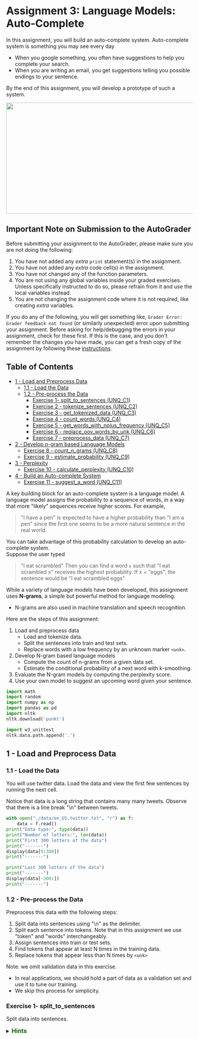 # Assignment 3: Language Models: Auto-Complete

In this assignment, you will build an auto-complete system.  Auto-complete system is something you may see every day
- When you google something, you often have suggestions to help you complete your search. 
- When you are writing an email, you get suggestions telling you possible endings to your sentence.  

By the end of this assignment, you will develop a prototype of such a system.

<img src = "./images/stanford.png" style="width:700px;height:300px;"/>

## Important Note on Submission to the AutoGrader

Before submitting your assignment to the AutoGrader, please make sure you are not doing the following:

1. You have not added any _extra_ `print` statement(s) in the assignment.
2. You have not added any _extra_ code cell(s) in the assignment.
3. You have not changed any of the function parameters.
4. You are not using any global variables inside your graded exercises. Unless specifically instructed to do so, please refrain from it and use the local variables instead.
5. You are not changing the assignment code where it is not required, like creating _extra_ variables.

If you do any of the following, you will get something like, `Grader Error: Grader feedback not found` (or similarly unexpected) error upon submitting your assignment. Before asking for help/debugging the errors in your assignment, check for these first. If this is the case, and you don't remember the changes you have made, you can get a fresh copy of the assignment by following these [instructions](https://www.coursera.org/learn/probabilistic-models-in-nlp/supplement/saGQf/how-to-refresh-your-workspace).
## Table of Contents
- [1 - Load and Preprocess Data](#1)
    - [1.1 - Load the Data](#1.1)
    - [1.2 - Pre-process the Data](#1.2)
        - [Exercise 1- split_to_sentences (UNQ_C1)](#ex-1)
        - [Exercise 2 - tokenize_sentences (UNQ_C2)](#ex-2)
        - [Exercise 3 - get_tokenized_data (UNQ_C3)](#ex-3)
        - [Exercise 4 - count_words (UNQ_C4)](#ex-4)
        - [Exercise 5 - get_words_with_nplus_frequency (UNQ_C5)](#ex-5)
        - [Exercise 6 - replace_oov_words_by_unk (UNQ_C6)](#ex-6)
        - [Exercise 7 - preprocess_data (UNQ_C7)](#ex-7)
- [2 - Develop n-gram based Language Models](#2)
    - [Exercise 8 - count_n_grams (UNQ_C8)](#ex-8)
    - [Exercise 9 - estimate_probability (UNQ_C9)](#ex-9)    
- [3 - Perplexity](#3)
    - [Exercise 10 - calculate_perplexity (UNQ_C10)](#ex-10)
- [4 - Build an Auto-complete System](#4)
    - [Exercise 11 - suggest_a_word (UNQ_C11)](#ex-11)

A key building block for an auto-complete system is a language model.
A language model assigns the probability to a sequence of words, in a way that more "likely" sequences receive higher scores.  For example, 
>"I have a pen" 
is expected to have a higher probability than 
>"I am a pen"
since the first one seems to be a more natural sentence in the real world.

You can take advantage of this probability calculation to develop an auto-complete system.  
Suppose the user typed 
>"I eat scrambled"
Then you can find a word `x`  such that "I eat scrambled x" receives the highest probability.  If x = "eggs", the sentence would be
>"I eat scrambled eggs"

While a variety of language models have been developed, this assignment uses **N-grams**, a simple but powerful method for language modeling.
- N-grams are also used in machine translation and speech recognition. 


Here are the steps of this assignment:

1. Load and preprocess data
    - Load and tokenize data.
    - Split the sentences into train and test sets.
    - Replace words with a low frequency by an unknown marker `<unk>`.
1. Develop N-gram based language models
    - Compute the count of n-grams from a given data set.
    - Estimate the conditional probability of a next word with k-smoothing.
1. Evaluate the N-gram models by computing the perplexity score.
1. Use your own model to suggest an upcoming word given your sentence. 


```python
import math
import random
import numpy as np
import pandas as pd
import nltk
nltk.download('punkt')

import w3_unittest
nltk.data.path.append('.')
```

<a name='1'></a>
## 1 - Load and Preprocess Data

<a name='1.1'></a>
### 1.1 - Load the Data
You will use twitter data.
Load the data and view the first few sentences by running the next cell.

Notice that data is a long string that contains many many tweets.
Observe that there is a line break "\n" between tweets.


```python
with open("./data/en_US.twitter.txt", "r") as f:
    data = f.read()
print("Data type:", type(data))
print("Number of letters:", len(data))
print("First 300 letters of the data")
print("-------")
display(data[0:300])
print("-------")

print("Last 300 letters of the data")
print("-------")
display(data[-300:])
print("-------")
```

<a name='1.2'></a>
### 1.2 - Pre-process the Data

Preprocess this data with the following steps:

1. Split data into sentences using "\n" as the delimiter.
1. Split each sentence into tokens. Note that in this assignment we use "token" and "words" interchangeably.
1. Assign sentences into train or test sets.
1. Find tokens that appear at least N times in the training data.
1. Replace tokens that appear less than N times by `<unk>`


Note: we omit validation data in this exercise.
- In real applications, we should hold a part of data as a validation set and use it to tune our training.
- We skip this process for simplicity.

<a name='ex-1'></a>
### Exercise 1- split_to_sentences

Split data into sentences.

<details>    
<summary>
    <font size="3" color="darkgreen"><b>Hints</b></font>
</summary>
<p>
<ul>
    <li> Use <a href="https://docs.python.org/3/library/stdtypes.html?highlight=split#str.split" >str.split</a> </li>
</ul>
</p>


```python
import math
import random
import numpy as np
import pandas as pd
import nltk
nltk.download('punkt')

import w3_unittest
nltk.data.path.append('.')
with open("./data/en_US.twitter.txt", "r") as f:
    data = f.read()
print("Data type:", type(data))
print("Number of letters:", len(data))
print("First 300 letters of the data")
print("-------")
display(data[0:300])
print("-------")
print("Last 300 letters of the data")
print("-------")
display(data[-300:])
print("-------")
def split_to_sentences(data):
    sentences = data.split('\n')
    sentences = [s.strip() for s in sentences]
    sentences = [s for s in sentences if len(s) > 0]
    return sentences   
```

    [nltk_data] Downloading package punkt to /home/jovyan/nltk_data...
    [nltk_data]   Unzipping tokenizers/punkt.zip.


    Data type: <class 'str'>
    Number of letters: 3335477
    First 300 letters of the data
    -------



    "How are you? Btw thanks for the RT. You gonna be in DC anytime soon? Love to see you. Been way, way too long.\nWhen you meet someone special... you'll know. Your heart will beat more rapidly and you'll smile for no reason.\nthey've decided its more fun if I don't.\nSo Tired D; Played Lazer Tag & Ran A "


    -------
    Last 300 letters of the data
    -------



    "ust had one a few weeks back....hopefully we will be back soon! wish you the best yo\nColombia is with an 'o'...“: We now ship to 4 countries in South America (fist pump). Please welcome Columbia to the Stunner Family”\n#GutsiestMovesYouCanMake Giving a cat a bath.\nCoffee after 5 was a TERRIBLE idea.\n"


    -------



```python
# test your code
x = """
I have a pen.\nI have an apple. \nAh\nApple pen.\n
"""
print(x)

split_to_sentences(x)
```

    
    I have a pen.
    I have an apple. 
    Ah
    Apple pen.
    
    





    ['I have a pen.', 'I have an apple.', 'Ah', 'Apple pen.']



Expected answer: 
```CPP
['I have a pen.', 'I have an apple.', 'Ah', 'Apple pen.']
```


```python
# Test your function
w3_unittest.test_split_to_sentences(split_to_sentences)
```

    [92m All tests passed


<a name='ex-2'></a>
### Exercise 2 - tokenize_sentences
The next step is to tokenize sentences (split a sentence into a list of words). 
- Convert all tokens into lower case so that words which are capitalized (for example, at the start of a sentence) in the original text are treated the same as the lowercase versions of the words.
- Append each tokenized list of words into a list of tokenized sentences.

<details>    
<summary>
    <font size="3" color="darkgreen"><b>Hints</b></font>
</summary>
<p>
<ul>
    <li>Use <a href="https://docs.python.org/3/library/stdtypes.html?highlight=split#str.lower" >str.lower</a> to convert strings to lowercase. </li>
    <li>Please use <a href="https://www.nltk.org/api/nltk.tokenize.html#nltk.tokenize.punkt.PunktLanguageVars.word_tokenize" >nltk.word_tokenize</a> to split sentences into tokens.</li>
    <li>If you used str.split instead of nltk.word_tokenize, there are additional edge cases to handle, such as the punctuation (comma, period) that follows a word.</li>
</ul>
</p>



```python
def tokenize_sentences(sentences):
    tokenized_sentences = []
    for sentence in sentences:
        sentence = sentence.lower()
        tokenized = nltk.word_tokenize(sentence)
        tokenized_sentences.append(tokenized)
    return tokenized_sentences
```


```python
# test your code
sentences = ["Sky is blue.", "Leaves are green.", "Roses are red."]
tokenize_sentences(sentences)
```




    [['sky', 'is', 'blue', '.'],
     ['leaves', 'are', 'green', '.'],
     ['roses', 'are', 'red', '.']]



### Expected output

```CPP
[['sky', 'is', 'blue', '.'],
 ['leaves', 'are', 'green', '.'],
 ['roses', 'are', 'red', '.']]
```


```python
# Test your function
w3_unittest.test_tokenize_sentences(tokenize_sentences)
```

    [92m All tests passed


<a name='ex-3'></a>
### Exercise 3 - get_tokenized_data


Use the two functions that you have just implemented to get the tokenized data.
- split the data into sentences
- tokenize those sentences


```python
def get_tokenized_data(data):
    sentences = split_to_sentences(data)
    tokenized_sentences = tokenize_sentences(sentences)
    return tokenized_sentences
```


```python
# test your function
x = "Sky is blue.\nLeaves are green\nRoses are red."
get_tokenized_data(x)
```




    [['sky', 'is', 'blue', '.'],
     ['leaves', 'are', 'green'],
     ['roses', 'are', 'red', '.']]



##### Expected outcome

```CPP
[['sky', 'is', 'blue', '.'],
 ['leaves', 'are', 'green'],
 ['roses', 'are', 'red', '.']]
```


```python
# Test your function
w3_unittest.test_get_tokenized_data(get_tokenized_data)
```

    [92m All tests passed


#### Split into train and test sets

Now run the cell below to split data into training and test sets.


```python
tokenized_data = get_tokenized_data(data)
random.seed(87)
random.shuffle(tokenized_data)

train_size = int(len(tokenized_data) * 0.8)
train_data = tokenized_data[0:train_size]
test_data = tokenized_data[train_size:]
```


```python
print("{} data are split into {} train and {} test set".format(
    len(tokenized_data), len(train_data), len(test_data)))

print("First training sample:")
print(train_data[0])
      
print("First test sample")
print(test_data[0])
```

    47961 data are split into 38368 train and 9593 test set
    First training sample:
    ['i', 'personally', 'would', 'like', 'as', 'our', 'official', 'glove', 'of', 'the', 'team', 'local', 'company', 'and', 'quality', 'production']
    First test sample
    ['that', 'picture', 'i', 'just', 'seen', 'whoa', 'dere', '!', '!', '>', '>', '>', '>', '>', '>', '>']


##### Expected output

```CPP
47961 data are split into 38368 train and 9593 test set
First training sample:
['i', 'personally', 'would', 'like', 'as', 'our', 'official', 'glove', 'of', 'the', 'team', 'local', 'company', 'and', 'quality', 'production']
First test sample
['that', 'picture', 'i', 'just', 'seen', 'whoa', 'dere', '!', '!', '>', '>', '>', '>', '>', '>', '>']
```

<a name='ex-4'></a>
### Exercise 4 - count_words

You won't use all the tokens (words) appearing in the data for training.  Instead, you will use the more frequently used words.  
- You will focus on the words that appear at least N times in the data.
- First count how many times each word appears in the data.

You will need a double for-loop, one for sentences and the other for tokens within a sentence.


<details>    
<summary>
    <font size="3" color="darkgreen"><b>Hints</b></font>
</summary>
<p>
<ul>
    <li>If you decide to import and use defaultdict, remember to cast the dictionary back to a regular 'dict' before returning it. </li>
</ul>
</p>



```python
def count_words(tokenized_sentences):
    word_counts = {}
    for sentence in tokenized_sentences:
        for token in sentence:
            if token not in word_counts:
                word_counts[token] = 1
            else:
                word_counts[token] += 1
    return word_counts
```


```python
# test your code
tokenized_sentences = [['sky', 'is', 'blue', '.'],
                       ['leaves', 'are', 'green', '.'],
                       ['roses', 'are', 'red', '.']]
count_words(tokenized_sentences)
```




    {'sky': 1,
     'is': 1,
     'blue': 1,
     '.': 3,
     'leaves': 1,
     'are': 2,
     'green': 1,
     'roses': 1,
     'red': 1}



##### Expected output

Note that the order may differ.

```CPP
{'sky': 1,
 'is': 1,
 'blue': 1,
 '.': 3,
 'leaves': 1,
 'are': 2,
 'green': 1,
 'roses': 1,
 'red': 1}
```


```python
# Test your function
w3_unittest.test_count_words(count_words)
```

    [92m All tests passed


#### Handling 'Out of Vocabulary' words

If your model is performing autocomplete, but encounters a word that it never saw during training, it won't have an input word to help it determine the next word to suggest. The model will not be able to predict the next word because there are no counts for the current word. 
- This 'new' word is called an 'unknown word', or <b>out of vocabulary (OOV)</b> words.
- The percentage of unknown words in the test set is called the <b> OOV </b> rate. 

To handle unknown words during prediction, use a special token to represent all unknown words 'unk'. 
- Modify the training data so that it has some 'unknown' words to train on.
- Words to convert into "unknown" words are those that do not occur very frequently in the training set.
- Create a list of the most frequent words in the training set, called the <b> closed vocabulary </b>. 
- Convert all the other words that are not part of the closed vocabulary to the token 'unk'. 




<a name='ex-5'></a>
### Exercise 5 - get_words_with_nplus_frequency

You will now create a function that takes in a text document and a threshold `count_threshold`.
- Any word whose count is greater than or equal to the threshold `count_threshold` is kept in the closed vocabulary.
- Returns the word closed vocabulary list. 


```python
def get_words_with_nplus_frequency(tokenized_sentences, count_threshold):
    word_counts = count_words(tokenized_sentences)
    closed_vocab = [word for word, cnt in word_counts.items() if cnt >= count_threshold]
    return closed_vocab

```


```python
# test your code
tokenized_sentences = [['sky', 'is', 'blue', '.'],
                       ['leaves', 'are', 'green', '.'],
                       ['roses', 'are', 'red', '.']]
tmp_closed_vocab = get_words_with_nplus_frequency(tokenized_sentences, count_threshold=2)
print(f"Closed vocabulary:")
print(tmp_closed_vocab)
```

    Closed vocabulary:
    ['.', 'are']


##### Expected output

```CPP
Closed vocabulary:
['.', 'are']
```


```python
# Test your function
w3_unittest.test_get_words_with_nplus_frequency(get_words_with_nplus_frequency)
```

    [92m All tests passed


<a name='ex-6'></a>
### Exercise 6 - replace_oov_words_by_unk

The words that appear `count_threshold` times or more are in the closed vocabulary. 
- All other words are regarded as `unknown`.
- Replace words not in the closed vocabulary with the token `<unk>`.


```python
def replace_oov_words_by_unk(tokenized_sentences, vocabulary, unknown_token="<unk>"):
    vocabulary = set(vocabulary)
    replaced_tokenized_sentences = []
    for sentence in tokenized_sentences:
        replaced_sentence = []
        for token in sentence:
            if token in vocabulary:
                replaced_sentence.append(token)
            else:
                replaced_sentence.append(unknown_token)
        replaced_tokenized_sentences.append(replaced_sentence)
    return replaced_tokenized_sentences
```


```python
tokenized_sentences = [["dogs", "run"], ["cats", "sleep"]]
vocabulary = ["dogs", "sleep"]
tmp_replaced_tokenized_sentences = replace_oov_words_by_unk(tokenized_sentences, vocabulary)
print(f"Original sentence:")
print(tokenized_sentences)
print(f"tokenized_sentences with less frequent words converted to '<unk>':")
print(tmp_replaced_tokenized_sentences)
```

    Original sentence:
    [['dogs', 'run'], ['cats', 'sleep']]
    tokenized_sentences with less frequent words converted to '<unk>':
    [['dogs', '<unk>'], ['<unk>', 'sleep']]


### Expected answer

```CPP
Original sentence:
[['dogs', 'run'], ['cats', 'sleep']]
tokenized_sentences with less frequent words converted to '<unk>':
[['dogs', '<unk>'], ['<unk>', 'sleep']]
```


```python
# Test your function
w3_unittest.test_replace_oov_words_by_unk(replace_oov_words_by_unk)
```

    [92m All tests passed


<a name='ex-7'></a>
### Exercise 7 - preprocess_data

Now we are ready to process our data by combining the functions that you just implemented.

1. Find tokens that appear at least count_threshold times in the training data.
1. Replace tokens that appear less than count_threshold times by "<unk\>" both for training and test data.


```python
def preprocess_data(train_data, test_data, count_threshold, unknown_token="<unk>"):
    vocabulary = get_words_with_nplus_frequency(train_data, count_threshold)
    train_data_replaced = replace_oov_words_by_unk(train_data, vocabulary, unknown_token)
    test_data_replaced = replace_oov_words_by_unk(test_data, vocabulary, unknown_token)
    return train_data_replaced, test_data_replaced, vocabulary
```


```python
# test your code
tmp_train = [['sky', 'is', 'blue', '.'],
     ['leaves', 'are', 'green']]
tmp_test = [['roses', 'are', 'red', '.']]

tmp_train_repl, tmp_test_repl, tmp_vocab = preprocess_data(tmp_train, 
                                                           tmp_test, 
                                                           count_threshold = 1
                                                          )

print("tmp_train_repl")
print(tmp_train_repl)
print()
print("tmp_test_repl")
print(tmp_test_repl)
print()
print("tmp_vocab")
print(tmp_vocab)
```

    tmp_train_repl
    [['sky', 'is', 'blue', '.'], ['leaves', 'are', 'green']]
    
    tmp_test_repl
    [['<unk>', 'are', '<unk>', '.']]
    
    tmp_vocab
    ['sky', 'is', 'blue', '.', 'leaves', 'are', 'green']


##### Expected outcome

```CPP
tmp_train_repl
[['sky', 'is', 'blue', '.'], ['leaves', 'are', 'green']]

tmp_test_repl
[['<unk>', 'are', '<unk>', '.']]

tmp_vocab
['sky', 'is', 'blue', '.', 'leaves', 'are', 'green']
```


```python
# Test your function
w3_unittest.test_preprocess_data(preprocess_data)
```

    [92m All tests passed


#### Preprocess the train and test data
Run the cell below to complete the preprocessing both for training and test sets.


```python
minimum_freq = 2
train_data_processed, test_data_processed, vocabulary = preprocess_data(train_data, 
                                                                        test_data, 
                                                                        minimum_freq)
```


```python
print("First preprocessed training sample:")
print(train_data_processed[0])
print()
print("First preprocessed test sample:")
print(test_data_processed[0])
print()
print("First 10 vocabulary:")
print(vocabulary[0:10])
print()
print("Size of vocabulary:", len(vocabulary))
```

    First preprocessed training sample:
    ['i', 'personally', 'would', 'like', 'as', 'our', 'official', 'glove', 'of', 'the', 'team', 'local', 'company', 'and', 'quality', 'production']
    
    First preprocessed test sample:
    ['that', 'picture', 'i', 'just', 'seen', 'whoa', 'dere', '!', '!', '>', '>', '>', '>', '>', '>', '>']
    
    First 10 vocabulary:
    ['i', 'personally', 'would', 'like', 'as', 'our', 'official', 'glove', 'of', 'the']
    
    Size of vocabulary: 14821


##### Expected output

```CPP
First preprocessed training sample:
['i', 'personally', 'would', 'like', 'as', 'our', 'official', 'glove', 'of', 'the', 'team', 'local', 'company', 'and', 'quality', 'production']

First preprocessed test sample:
['that', 'picture', 'i', 'just', 'seen', 'whoa', 'dere', '!', '!', '>', '>', '>', '>', '>', '>', '>']

First 10 vocabulary:
['i', 'personally', 'would', 'like', 'as', 'our', 'official', 'glove', 'of', 'the']

Size of vocabulary: 14821
```

You are done with the preprocessing section of the assignment.
Objects `train_data_processed`, `test_data_processed`, and `vocabulary` will be used in the rest of the exercises.

<a name='2'></a>
## 2 - Develop n-gram based Language Models

In this section, you will develop the n-grams language model.
- Assume the probability of the next word depends only on the previous n-gram.
- The previous n-gram is the series of the previous 'n' words.

The conditional probability for the word at position 't' in the sentence, given that the words preceding it are $w_{t-n}\cdots w_{t-2}, w_{t-1}$ is:

$$ P(w_t | w_{t-n}\dots w_{t-1} ) \tag{1}$$

You can estimate this probability  by counting the occurrences of these series of words in the training data.
- The probability can be estimated as a ratio, where
- The numerator is the number of times word 't' appears after words t-n through t-1 appear in the training data.
- The denominator is the number of times word t-n through t-1 appears in the training data.


$$ \hat{P}(w_t | w_{t-n} \dots w_{t-1}) = \frac{C(w_{t-n}\dots w_{t-1}, w_t)}{C(w_{t-n}\dots w_{t-1})} \tag{2} $$


- The function $C(\cdots)$ denotes the number of occurence of the given sequence. 
- $\hat{P}$ means the estimation of $P$. 
- Notice that denominator of the equation (2) is the number of occurence of the previous $n$ words, and the numerator is the same sequence followed by the word $w_t$.

Later, you will modify the equation (2) by adding k-smoothing, which avoids errors when any counts are zero.

The equation (2) tells us that to estimate probabilities based on n-grams, you need the counts of n-grams (for denominator) and (n+1)-grams (for numerator).

<a name='ex-8'></a>
### Exercise 8 - count_n_grams
Next, you will implement a function that computes the counts of n-grams for an arbitrary number $n$.

When computing the counts for n-grams, prepare the sentence beforehand by prepending $n-1$ starting markers "<s\>" to indicate the beginning of the sentence.  
- For example, in the tri-gram model (n=3), a sequence with two start tokens "<s\>" should predict the first word of a sentence.
- So, if the sentence is "I like food", modify it to be "<s\> <s\> I like food".
- Also prepare the sentence for counting by appending an end token "<e\>" so that the model can predict when to finish a sentence.

Technical note: In this implementation, you will store the counts as a dictionary.
- The key of each key-value pair in the dictionary is a **tuple** of n words (and not a list)
- The value in the key-value pair is the number of occurrences.  
- The reason for using a tuple as a key instead of a list is because a list in Python is a mutable object (it can be changed after it is first created).  A tuple is "immutable", so it cannot be altered after it is first created.  This makes a tuple suitable as a data type for the key in a dictionary.
- Although for a n-gram you need to use n-1 starting markers for a sentence, you will want to prepend n starting markers in order to use them to compute the initial probability for the (n+1)-gram later in the assignment.

<details>    
<summary>
    <font size="3" color="darkgreen"><b>Hints</b></font>
</summary>
<p>
<ul>
    <li> To prepend or append, you can create lists and concatenate them using the + operator </li>
    <li> To create a list of a repeated value, you can follow this syntax: <code>['a'] * 3</code> to get <code>['a','a','a']</code> </li>
    <li>To set the range for index 'i', think of this example: An n-gram where n=2 (bigram), and the sentence is length N=5 (including one start token and one end token).  So the index positions are <code>[0,1,2,3,4]</code>.  The largest index 'i' where a bigram can start is at position i=3, because the word tokens at position 3 and 4 will form the bigram. </li>
    <li>Remember that the <code>range()</code> function excludes the value that is used for the maximum of the range.  <code> range(3) </code> produces (0,1,2) but excludes 3. </li>
</ul>
</p>



```python
def count_n_grams(data, n, start_token='<s>', end_token='<e>'):
    n_grams = {}
    for sentence in data:
        sentence = [start_token] * n + sentence + [end_token]
        sentence = tuple(sentence)
        for i in range(len(sentence) - n + 1):
            n_gram = sentence[i:i+n]
            if n_gram in n_grams:
                n_grams[n_gram] += 1
            else:
                n_grams[n_gram] = 1
    return n_grams
```


```python
# test your code
# CODE REVIEW COMMENT: Outcome does not match expected outcome
sentences = [['i', 'like', 'a', 'cat'],
             ['this', 'dog', 'is', 'like', 'a', 'cat']]
print("Uni-gram:")
print(count_n_grams(sentences, 1))
print("Bi-gram:")
print(count_n_grams(sentences, 2))
```

    Uni-gram:
    {('<s>',): 2, ('i',): 1, ('like',): 2, ('a',): 2, ('cat',): 2, ('<e>',): 2, ('this',): 1, ('dog',): 1, ('is',): 1}
    Bi-gram:
    {('<s>', '<s>'): 2, ('<s>', 'i'): 1, ('i', 'like'): 1, ('like', 'a'): 2, ('a', 'cat'): 2, ('cat', '<e>'): 2, ('<s>', 'this'): 1, ('this', 'dog'): 1, ('dog', 'is'): 1, ('is', 'like'): 1}


Expected outcome:

```CPP
Uni-gram:
{('<s>',): 2, ('i',): 1, ('like',): 2, ('a',): 2, ('cat',): 2, ('<e>',): 2, ('this',): 1, ('dog',): 1, ('is',): 1}
Bi-gram:
{('<s>', '<s>'): 2, ('<s>', 'i'): 1, ('i', 'like'): 1, ('like', 'a'): 2, ('a', 'cat'): 2, ('cat', '<e>'): 2, ('<s>', 'this'): 1, ('this', 'dog'): 1, ('dog', 'is'): 1, ('is', 'like'): 1}
```

Take a look to the `('<s>', '<s>')` element in the bi-gram dictionary. Although for a bi-gram you will only require one starting mark, as in the element `('<s>', 'i')`, this `('<s>', '<s>')` element will be helpful when computing the probabilities using tri-grams (the corresponding count will be used as denominator).


```python
# Test your function
w3_unittest.test_count_n_grams(count_n_grams)
```

    [92m All tests passed


<a name='ex-9'></a>
### Exercise 9 - estimate_probability

Next, estimate the probability of a word given the prior 'n' words using the n-gram counts.

$$ \hat{P}(w_t | w_{t-n} \dots w_{t-1}) = \frac{C(w_{t-n}\dots w_{t-1}, w_t)}{C(w_{t-n}\dots w_{t-1})} \tag{2} $$

This formula doesn't work when a count of an n-gram is zero..
- Suppose we encounter an n-gram that did not occur in the training data.  
- Then, the equation (2) cannot be evaluated (it becomes zero divided by zero).

A way to handle zero counts is to add k-smoothing.  
- K-smoothing adds a positive constant $k$ to each numerator and $k \times |V|$ in the denominator, where $|V|$ is the number of words in the vocabulary.

$$ \hat{P}(w_t | w_{t-n} \dots w_{t-1}) = \frac{C(w_{t-n}\dots w_{t-1}, w_t) + k}{C(w_{t-n}\dots w_{t-1}) + k|V|} \tag{3} $$


For n-grams that have a zero count, the equation (3) becomes $\frac{1}{|V|}$.
- This means that any n-gram with zero count has the same probability of $\frac{1}{|V|}$.

Define a function that computes the probability estimate (3) from n-gram counts and a constant $k$.

- The function takes in a dictionary 'n_gram_counts', where the key is the n-gram and the value is the count of that n-gram.
- The function also takes another dictionary n_plus1_gram_counts, which you'll use to find the count for the previous n-gram plus the current word.

<details>    
<summary>
    <font size="3" color="darkgreen"><b>Hints</b></font>
</summary>
<p>
<ul>
    <li>To define a tuple containing a single value, add a comma after that value.  For example: <code>('apple',)</code> is a tuple containing a single string 'apple' </li>
    <li>To concatenate two tuples, use the '+' operator</li>
    <li><a href="" > words </a> </li>
</ul>
</p>



```python
def estimate_probability(word, previous_n_gram, n_gram_counts, n_plus1_gram_counts, vocabulary_size, k=1.0):
    previous_n_gram = tuple(previous_n_gram)
    previous_n_gram_count = n_gram_counts.get(previous_n_gram, 0)
    denominator = previous_n_gram_count + k * vocabulary_size
    n_plus1_gram = previous_n_gram + (word,)
    n_plus1_gram_count = n_plus1_gram_counts.get(n_plus1_gram, 0)
    numerator = n_plus1_gram_count + k
    probability = numerator / denominator
    return probability
```


```python
# test your code
sentences = [['i', 'like', 'a', 'cat'],
             ['this', 'dog', 'is', 'like', 'a', 'cat']]
unique_words = list(set(sentences[0] + sentences[1]))

unigram_counts = count_n_grams(sentences, 1)
bigram_counts = count_n_grams(sentences, 2)
tmp_prob = estimate_probability("cat", ["a"], unigram_counts, bigram_counts, len(unique_words), k=1)

print(f"The estimated probability of word 'cat' given the previous n-gram 'a' is: {tmp_prob:.4f}")
```

    The estimated probability of word 'cat' given the previous n-gram 'a' is: 0.3333


##### Expected output

```CPP
The estimated probability of word 'cat' given the previous n-gram 'a' is: 0.3333
```


```python
# Test your function
w3_unittest.test_estimate_probability(estimate_probability)
```

    [92m All tests passed


#### Estimate probabilities for all words

The function defined below loops over all words in vocabulary to calculate probabilities for all possible words.
- This function is provided for you.


```python
def estimate_probabilities(previous_n_gram, n_gram_counts, n_plus1_gram_counts, vocabulary, end_token='<e>', unknown_token="<unk>",  k=1.0):
    """
    Estimate the probabilities of next words using the n-gram counts with k-smoothing
    
    Args:
        previous_n_gram: A sequence of words of length n
        n_gram_counts: Dictionary of counts of n-grams
        n_plus1_gram_counts: Dictionary of counts of (n+1)-grams
        vocabulary: List of words
        k: positive constant, smoothing parameter
    
    Returns:
        A dictionary mapping from next words to the probability.
    """
    # convert list to tuple to use it as a dictionary key
    previous_n_gram = tuple(previous_n_gram)    
    
    # add <e> <unk> to the vocabulary
    # <s> is not needed since it should not appear as the next word
    vocabulary = vocabulary + [end_token, unknown_token]    
    vocabulary_size = len(vocabulary)    
    
    probabilities = {}
    for word in vocabulary:
        probability = estimate_probability(word, previous_n_gram, 
                                           n_gram_counts, n_plus1_gram_counts, 
                                           vocabulary_size, k=k)
                
        probabilities[word] = probability

    return probabilities
```


```python
# test your code
sentences = [['i', 'like', 'a', 'cat'],
             ['this', 'dog', 'is', 'like', 'a', 'cat']]
unique_words = list(set(sentences[0] + sentences[1]))
unigram_counts = count_n_grams(sentences, 1)
bigram_counts = count_n_grams(sentences, 2)

estimate_probabilities(["a"], unigram_counts, bigram_counts, unique_words, k=1)
```




    {'i': 0.09090909090909091,
     'dog': 0.09090909090909091,
     'is': 0.09090909090909091,
     'a': 0.09090909090909091,
     'like': 0.09090909090909091,
     'this': 0.09090909090909091,
     'cat': 0.2727272727272727,
     '<e>': 0.09090909090909091,
     '<unk>': 0.09090909090909091}



##### Expected output

```CPP
{'cat': 0.2727272727272727,
 'i': 0.09090909090909091,
 'this': 0.09090909090909091,
 'a': 0.09090909090909091,
 'is': 0.09090909090909091,
 'like': 0.09090909090909091,
 'dog': 0.09090909090909091,
 '<e>': 0.09090909090909091,
 '<unk>': 0.09090909090909091}
```


```python
# Additional test
trigram_counts = count_n_grams(sentences, 3)
estimate_probabilities(["<s>", "<s>"], bigram_counts, trigram_counts, unique_words, k=1)
```




    {'i': 0.18181818181818182,
     'dog': 0.09090909090909091,
     'is': 0.09090909090909091,
     'a': 0.09090909090909091,
     'like': 0.09090909090909091,
     'this': 0.18181818181818182,
     'cat': 0.09090909090909091,
     '<e>': 0.09090909090909091,
     '<unk>': 0.09090909090909091}



##### Expected output

```CPP
{'cat': 0.09090909090909091,
 'i': 0.18181818181818182,
 'this': 0.18181818181818182,
 'a': 0.09090909090909091,
 'is': 0.09090909090909091,
 'like': 0.09090909090909091,
 'dog': 0.09090909090909091,
 '<e>': 0.09090909090909091,
 '<unk>': 0.09090909090909091}
```

#### Count and probability matrices

As we have seen so far, the n-gram counts computed above are sufficient for computing the probabilities of the next word.  
- It can be more intuitive to present them as count or probability matrices.
- The functions defined in the next cells return count or probability matrices.
- This function is provided for you.


```python
def make_count_matrix(n_plus1_gram_counts, vocabulary):
    # add <e> <unk> to the vocabulary
    # <s> is omitted since it should not appear as the next word
    vocabulary = vocabulary + ["<e>", "<unk>"]
    
    # obtain unique n-grams
    n_grams = []
    for n_plus1_gram in n_plus1_gram_counts.keys():
        n_gram = n_plus1_gram[0:-1]        
        n_grams.append(n_gram)
    n_grams = list(set(n_grams))
    
    # mapping from n-gram to row
    row_index = {n_gram:i for i, n_gram in enumerate(n_grams)}    
    # mapping from next word to column
    col_index = {word:j for j, word in enumerate(vocabulary)}    
    
    nrow = len(n_grams)
    ncol = len(vocabulary)
    count_matrix = np.zeros((nrow, ncol))
    for n_plus1_gram, count in n_plus1_gram_counts.items():
        n_gram = n_plus1_gram[0:-1]
        word = n_plus1_gram[-1]
        if word not in vocabulary:
            continue
        i = row_index[n_gram]
        j = col_index[word]
        count_matrix[i, j] = count
    
    count_matrix = pd.DataFrame(count_matrix, index=n_grams, columns=vocabulary)
    return count_matrix
```


```python
sentences = [['i', 'like', 'a', 'cat'],
                 ['this', 'dog', 'is', 'like', 'a', 'cat']]
unique_words = list(set(sentences[0] + sentences[1]))
bigram_counts = count_n_grams(sentences, 2)

print('bigram counts')
display(make_count_matrix(bigram_counts, unique_words))
```

    bigram counts



<div>
<style scoped>
    .dataframe tbody tr th:only-of-type {
        vertical-align: middle;
    }

    .dataframe tbody tr th {
        vertical-align: top;
    }

    .dataframe thead th {
        text-align: right;
    }
</style>
<table border="1" class="dataframe">
  <thead>
    <tr style="text-align: right;">
      <th></th>
      <th>i</th>
      <th>dog</th>
      <th>is</th>
      <th>a</th>
      <th>like</th>
      <th>this</th>
      <th>cat</th>
      <th>&lt;e&gt;</th>
      <th>&lt;unk&gt;</th>
    </tr>
  </thead>
  <tbody>
    <tr>
      <th>(&lt;s&gt;,)</th>
      <td>1.0</td>
      <td>0.0</td>
      <td>0.0</td>
      <td>0.0</td>
      <td>0.0</td>
      <td>1.0</td>
      <td>0.0</td>
      <td>0.0</td>
      <td>0.0</td>
    </tr>
    <tr>
      <th>(i,)</th>
      <td>0.0</td>
      <td>0.0</td>
      <td>0.0</td>
      <td>0.0</td>
      <td>1.0</td>
      <td>0.0</td>
      <td>0.0</td>
      <td>0.0</td>
      <td>0.0</td>
    </tr>
    <tr>
      <th>(dog,)</th>
      <td>0.0</td>
      <td>0.0</td>
      <td>1.0</td>
      <td>0.0</td>
      <td>0.0</td>
      <td>0.0</td>
      <td>0.0</td>
      <td>0.0</td>
      <td>0.0</td>
    </tr>
    <tr>
      <th>(a,)</th>
      <td>0.0</td>
      <td>0.0</td>
      <td>0.0</td>
      <td>0.0</td>
      <td>0.0</td>
      <td>0.0</td>
      <td>2.0</td>
      <td>0.0</td>
      <td>0.0</td>
    </tr>
    <tr>
      <th>(like,)</th>
      <td>0.0</td>
      <td>0.0</td>
      <td>0.0</td>
      <td>2.0</td>
      <td>0.0</td>
      <td>0.0</td>
      <td>0.0</td>
      <td>0.0</td>
      <td>0.0</td>
    </tr>
    <tr>
      <th>(cat,)</th>
      <td>0.0</td>
      <td>0.0</td>
      <td>0.0</td>
      <td>0.0</td>
      <td>0.0</td>
      <td>0.0</td>
      <td>0.0</td>
      <td>2.0</td>
      <td>0.0</td>
    </tr>
    <tr>
      <th>(is,)</th>
      <td>0.0</td>
      <td>0.0</td>
      <td>0.0</td>
      <td>0.0</td>
      <td>1.0</td>
      <td>0.0</td>
      <td>0.0</td>
      <td>0.0</td>
      <td>0.0</td>
    </tr>
    <tr>
      <th>(this,)</th>
      <td>0.0</td>
      <td>1.0</td>
      <td>0.0</td>
      <td>0.0</td>
      <td>0.0</td>
      <td>0.0</td>
      <td>0.0</td>
      <td>0.0</td>
      <td>0.0</td>
    </tr>
  </tbody>
</table>
</div>


##### Expected output

```CPP
bigram counts
          cat    i   this   a  is   like  dog  <e>   <unk>
(<s>,)    0.0   1.0  1.0  0.0  0.0  0.0   0.0  0.0    0.0
(a,)      2.0   0.0  0.0  0.0  0.0  0.0   0.0  0.0    0.0
(this,)   0.0   0.0  0.0  0.0  0.0  0.0   1.0  0.0    0.0
(like,)   0.0   0.0  0.0  2.0  0.0  0.0   0.0  0.0    0.0
(dog,)    0.0   0.0  0.0  0.0  1.0  0.0   0.0  0.0    0.0
(cat,)    0.0   0.0  0.0  0.0  0.0  0.0   0.0  2.0    0.0
(is,)     0.0   0.0  0.0  0.0  0.0  1.0   0.0  0.0    0.0
(i,)      0.0   0.0  0.0  0.0  0.0  1.0   0.0  0.0    0.0
```


```python
# Show trigram counts
print('\ntrigram counts')
trigram_counts = count_n_grams(sentences, 3)
display(make_count_matrix(trigram_counts, unique_words))
```

    
    trigram counts



<div>
<style scoped>
    .dataframe tbody tr th:only-of-type {
        vertical-align: middle;
    }

    .dataframe tbody tr th {
        vertical-align: top;
    }

    .dataframe thead th {
        text-align: right;
    }
</style>
<table border="1" class="dataframe">
  <thead>
    <tr style="text-align: right;">
      <th></th>
      <th>i</th>
      <th>dog</th>
      <th>is</th>
      <th>a</th>
      <th>like</th>
      <th>this</th>
      <th>cat</th>
      <th>&lt;e&gt;</th>
      <th>&lt;unk&gt;</th>
    </tr>
  </thead>
  <tbody>
    <tr>
      <th>(&lt;s&gt;, &lt;s&gt;)</th>
      <td>1.0</td>
      <td>0.0</td>
      <td>0.0</td>
      <td>0.0</td>
      <td>0.0</td>
      <td>1.0</td>
      <td>0.0</td>
      <td>0.0</td>
      <td>0.0</td>
    </tr>
    <tr>
      <th>(this, dog)</th>
      <td>0.0</td>
      <td>0.0</td>
      <td>1.0</td>
      <td>0.0</td>
      <td>0.0</td>
      <td>0.0</td>
      <td>0.0</td>
      <td>0.0</td>
      <td>0.0</td>
    </tr>
    <tr>
      <th>(i, like)</th>
      <td>0.0</td>
      <td>0.0</td>
      <td>0.0</td>
      <td>1.0</td>
      <td>0.0</td>
      <td>0.0</td>
      <td>0.0</td>
      <td>0.0</td>
      <td>0.0</td>
    </tr>
    <tr>
      <th>(&lt;s&gt;, this)</th>
      <td>0.0</td>
      <td>1.0</td>
      <td>0.0</td>
      <td>0.0</td>
      <td>0.0</td>
      <td>0.0</td>
      <td>0.0</td>
      <td>0.0</td>
      <td>0.0</td>
    </tr>
    <tr>
      <th>(a, cat)</th>
      <td>0.0</td>
      <td>0.0</td>
      <td>0.0</td>
      <td>0.0</td>
      <td>0.0</td>
      <td>0.0</td>
      <td>0.0</td>
      <td>2.0</td>
      <td>0.0</td>
    </tr>
    <tr>
      <th>(is, like)</th>
      <td>0.0</td>
      <td>0.0</td>
      <td>0.0</td>
      <td>1.0</td>
      <td>0.0</td>
      <td>0.0</td>
      <td>0.0</td>
      <td>0.0</td>
      <td>0.0</td>
    </tr>
    <tr>
      <th>(dog, is)</th>
      <td>0.0</td>
      <td>0.0</td>
      <td>0.0</td>
      <td>0.0</td>
      <td>1.0</td>
      <td>0.0</td>
      <td>0.0</td>
      <td>0.0</td>
      <td>0.0</td>
    </tr>
    <tr>
      <th>(&lt;s&gt;, i)</th>
      <td>0.0</td>
      <td>0.0</td>
      <td>0.0</td>
      <td>0.0</td>
      <td>1.0</td>
      <td>0.0</td>
      <td>0.0</td>
      <td>0.0</td>
      <td>0.0</td>
    </tr>
    <tr>
      <th>(like, a)</th>
      <td>0.0</td>
      <td>0.0</td>
      <td>0.0</td>
      <td>0.0</td>
      <td>0.0</td>
      <td>0.0</td>
      <td>2.0</td>
      <td>0.0</td>
      <td>0.0</td>
    </tr>
  </tbody>
</table>
</div>


##### Expected output

```CPP
trigram counts
              cat    i   this   a  is   like  dog  <e>   <unk>
(dog, is)     0.0   0.0  0.0  0.0  0.0  1.0   0.0  0.0    0.0
(this, dog)   0.0   0.0  0.0  0.0  1.0  0.0   0.0  0.0    0.0
(a, cat)      0.0   0.0  0.0  0.0  0.0  0.0   0.0  2.0    0.0
(like, a)     2.0   0.0  0.0  0.0  0.0  0.0   0.0  0.0    0.0
(is, like)    0.0   0.0  0.0  1.0  0.0  0.0   0.0  0.0    0.0
(<s>, i)      0.0   0.0  0.0  0.0  0.0  1.0   0.0  0.0    0.0
(i, like)     0.0   0.0  0.0  1.0  0.0  0.0   0.0  0.0    0.0
(<s>, <s>)    0.0   1.0  1.0  0.0  0.0  0.0   0.0  0.0    0.0
(<s>, this)   0.0   0.0  0.0  0.0  0.0  0.0   1.0  0.0    0.0
```

The following function calculates the probabilities of each word given the previous n-gram, and stores this in matrix form.
- This function is provided for you.


```python
def make_probability_matrix(n_plus1_gram_counts, vocabulary, k):
    count_matrix = make_count_matrix(n_plus1_gram_counts, unique_words)
    count_matrix += k
    prob_matrix = count_matrix.div(count_matrix.sum(axis=1), axis=0)
    return prob_matrix
```


```python
sentences = [['i', 'like', 'a', 'cat'],
                 ['this', 'dog', 'is', 'like', 'a', 'cat']]
unique_words = list(set(sentences[0] + sentences[1]))
bigram_counts = count_n_grams(sentences, 2)
print("bigram probabilities")
display(make_probability_matrix(bigram_counts, unique_words, k=1))
```

    bigram probabilities



<div>
<style scoped>
    .dataframe tbody tr th:only-of-type {
        vertical-align: middle;
    }

    .dataframe tbody tr th {
        vertical-align: top;
    }

    .dataframe thead th {
        text-align: right;
    }
</style>
<table border="1" class="dataframe">
  <thead>
    <tr style="text-align: right;">
      <th></th>
      <th>i</th>
      <th>dog</th>
      <th>is</th>
      <th>a</th>
      <th>like</th>
      <th>this</th>
      <th>cat</th>
      <th>&lt;e&gt;</th>
      <th>&lt;unk&gt;</th>
    </tr>
  </thead>
  <tbody>
    <tr>
      <th>(&lt;s&gt;,)</th>
      <td>0.181818</td>
      <td>0.090909</td>
      <td>0.090909</td>
      <td>0.090909</td>
      <td>0.090909</td>
      <td>0.181818</td>
      <td>0.090909</td>
      <td>0.090909</td>
      <td>0.090909</td>
    </tr>
    <tr>
      <th>(i,)</th>
      <td>0.100000</td>
      <td>0.100000</td>
      <td>0.100000</td>
      <td>0.100000</td>
      <td>0.200000</td>
      <td>0.100000</td>
      <td>0.100000</td>
      <td>0.100000</td>
      <td>0.100000</td>
    </tr>
    <tr>
      <th>(dog,)</th>
      <td>0.100000</td>
      <td>0.100000</td>
      <td>0.200000</td>
      <td>0.100000</td>
      <td>0.100000</td>
      <td>0.100000</td>
      <td>0.100000</td>
      <td>0.100000</td>
      <td>0.100000</td>
    </tr>
    <tr>
      <th>(a,)</th>
      <td>0.090909</td>
      <td>0.090909</td>
      <td>0.090909</td>
      <td>0.090909</td>
      <td>0.090909</td>
      <td>0.090909</td>
      <td>0.272727</td>
      <td>0.090909</td>
      <td>0.090909</td>
    </tr>
    <tr>
      <th>(like,)</th>
      <td>0.090909</td>
      <td>0.090909</td>
      <td>0.090909</td>
      <td>0.272727</td>
      <td>0.090909</td>
      <td>0.090909</td>
      <td>0.090909</td>
      <td>0.090909</td>
      <td>0.090909</td>
    </tr>
    <tr>
      <th>(cat,)</th>
      <td>0.090909</td>
      <td>0.090909</td>
      <td>0.090909</td>
      <td>0.090909</td>
      <td>0.090909</td>
      <td>0.090909</td>
      <td>0.090909</td>
      <td>0.272727</td>
      <td>0.090909</td>
    </tr>
    <tr>
      <th>(is,)</th>
      <td>0.100000</td>
      <td>0.100000</td>
      <td>0.100000</td>
      <td>0.100000</td>
      <td>0.200000</td>
      <td>0.100000</td>
      <td>0.100000</td>
      <td>0.100000</td>
      <td>0.100000</td>
    </tr>
    <tr>
      <th>(this,)</th>
      <td>0.100000</td>
      <td>0.200000</td>
      <td>0.100000</td>
      <td>0.100000</td>
      <td>0.100000</td>
      <td>0.100000</td>
      <td>0.100000</td>
      <td>0.100000</td>
      <td>0.100000</td>
    </tr>
  </tbody>
</table>
</div>



```python
print("trigram probabilities")
trigram_counts = count_n_grams(sentences, 3)
display(make_probability_matrix(trigram_counts, unique_words, k=1))
```

    trigram probabilities



<div>
<style scoped>
    .dataframe tbody tr th:only-of-type {
        vertical-align: middle;
    }

    .dataframe tbody tr th {
        vertical-align: top;
    }

    .dataframe thead th {
        text-align: right;
    }
</style>
<table border="1" class="dataframe">
  <thead>
    <tr style="text-align: right;">
      <th></th>
      <th>i</th>
      <th>dog</th>
      <th>is</th>
      <th>a</th>
      <th>like</th>
      <th>this</th>
      <th>cat</th>
      <th>&lt;e&gt;</th>
      <th>&lt;unk&gt;</th>
    </tr>
  </thead>
  <tbody>
    <tr>
      <th>(&lt;s&gt;, &lt;s&gt;)</th>
      <td>0.181818</td>
      <td>0.090909</td>
      <td>0.090909</td>
      <td>0.090909</td>
      <td>0.090909</td>
      <td>0.181818</td>
      <td>0.090909</td>
      <td>0.090909</td>
      <td>0.090909</td>
    </tr>
    <tr>
      <th>(this, dog)</th>
      <td>0.100000</td>
      <td>0.100000</td>
      <td>0.200000</td>
      <td>0.100000</td>
      <td>0.100000</td>
      <td>0.100000</td>
      <td>0.100000</td>
      <td>0.100000</td>
      <td>0.100000</td>
    </tr>
    <tr>
      <th>(i, like)</th>
      <td>0.100000</td>
      <td>0.100000</td>
      <td>0.100000</td>
      <td>0.200000</td>
      <td>0.100000</td>
      <td>0.100000</td>
      <td>0.100000</td>
      <td>0.100000</td>
      <td>0.100000</td>
    </tr>
    <tr>
      <th>(&lt;s&gt;, this)</th>
      <td>0.100000</td>
      <td>0.200000</td>
      <td>0.100000</td>
      <td>0.100000</td>
      <td>0.100000</td>
      <td>0.100000</td>
      <td>0.100000</td>
      <td>0.100000</td>
      <td>0.100000</td>
    </tr>
    <tr>
      <th>(a, cat)</th>
      <td>0.090909</td>
      <td>0.090909</td>
      <td>0.090909</td>
      <td>0.090909</td>
      <td>0.090909</td>
      <td>0.090909</td>
      <td>0.090909</td>
      <td>0.272727</td>
      <td>0.090909</td>
    </tr>
    <tr>
      <th>(is, like)</th>
      <td>0.100000</td>
      <td>0.100000</td>
      <td>0.100000</td>
      <td>0.200000</td>
      <td>0.100000</td>
      <td>0.100000</td>
      <td>0.100000</td>
      <td>0.100000</td>
      <td>0.100000</td>
    </tr>
    <tr>
      <th>(dog, is)</th>
      <td>0.100000</td>
      <td>0.100000</td>
      <td>0.100000</td>
      <td>0.100000</td>
      <td>0.200000</td>
      <td>0.100000</td>
      <td>0.100000</td>
      <td>0.100000</td>
      <td>0.100000</td>
    </tr>
    <tr>
      <th>(&lt;s&gt;, i)</th>
      <td>0.100000</td>
      <td>0.100000</td>
      <td>0.100000</td>
      <td>0.100000</td>
      <td>0.200000</td>
      <td>0.100000</td>
      <td>0.100000</td>
      <td>0.100000</td>
      <td>0.100000</td>
    </tr>
    <tr>
      <th>(like, a)</th>
      <td>0.090909</td>
      <td>0.090909</td>
      <td>0.090909</td>
      <td>0.090909</td>
      <td>0.090909</td>
      <td>0.090909</td>
      <td>0.272727</td>
      <td>0.090909</td>
      <td>0.090909</td>
    </tr>
  </tbody>
</table>
</div>


Confirm that you obtain the same results as for the `estimate_probabilities` function that you implemented.

<a name='3'></a>
## 3 - Perplexity

In this section, you will generate the perplexity score to evaluate your model on the test set. 
- You will also use back-off when needed. 
- Perplexity is used as an evaluation metric of your language model. 
- To calculate the perplexity score of the test set on an n-gram model, use: 

$$ PP(W) =\sqrt[N]{ \prod_{t=n+1}^N \frac{1}{P(w_t | w_{t-n} \cdots w_{t-1})} } \tag{4}$$

- where $N$ is the length of the sentence.
- $n$ is the number of words in the n-gram (e.g. 2 for a bigram).
- In math, the numbering starts at one and not zero.

In code, array indexing starts at zero, so the code will use ranges for $t$ according to this formula:

$$ PP(W) =\sqrt[N]{ \prod_{t=n}^{N-1} \frac{1}{P(w_t | w_{t-n} \cdots w_{t-1})} } \tag{4.1}$$

The higher the probabilities are, the lower the perplexity will be. 
- The more the n-grams tell us about the sentence, the lower the perplexity score will be. 

<a name='ex-10'></a>
### Exercise 10 - calculate_perplexity
Compute the perplexity score given an N-gram count matrix and a sentence. 

**Note:** For the sake of simplicity, in the code below, `<s>` is included in perplexity score calculation.

<details>    
<summary>
    <font size="3" color="darkgreen"><b>Hints</b></font>
</summary>
<p>
<ul>
    <li>Remember that <code>range(2,4)</code> produces the integers [2, 3] (and excludes 4).</li>
</ul>
</p>



```python
def calculate_perplexity(sentence, n_gram_counts, n_plus1_gram_counts, vocabulary_size, start_token='<s>', end_token='<e>', k=1.0):
    n = len(list(n_gram_counts.keys())[0])
    sentence = [start_token] * n + sentence + [end_token]
    sentence = tuple(sentence)
    N = len(sentence)
    product_pi = 1.0
    for t in range(n, N):
        n_gram = sentence[t-n:t]
        word = sentence[t]
        probability = estimate_probability(word, n_gram, n_gram_counts, n_plus1_gram_counts, vocabulary_size, k)
        product_pi *= 1 / probability
    perplexity = product_pi ** (1 / N)
    return perplexity
```


```python
# test your code

sentences = [['i', 'like', 'a', 'cat'],
                 ['this', 'dog', 'is', 'like', 'a', 'cat']]
unique_words = list(set(sentences[0] + sentences[1]))

unigram_counts = count_n_grams(sentences, 1)
bigram_counts = count_n_grams(sentences, 2)


perplexity_train = calculate_perplexity(sentences[0],
                                         unigram_counts, bigram_counts,
                                         len(unique_words), k=1.0)
print(f"Perplexity for first train sample: {perplexity_train:.4f}")

test_sentence = ['i', 'like', 'a', 'dog']
perplexity_test = calculate_perplexity(test_sentence,
                                       unigram_counts, bigram_counts,
                                       len(unique_words), k=1.0)
print(f"Perplexity for test sample: {perplexity_test:.4f}")
```

    Perplexity for first train sample: 2.8040
    Perplexity for test sample: 3.9654



```python
# Test your function
w3_unittest.test_calculate_perplexity(calculate_perplexity)
```

    [92m All tests passed


### Expected Output

```CPP
Perplexity for first train sample: 2.8040
Perplexity for test sample: 3.9654
```

<b> Note: </b> If your sentence is really long, there will be underflow when multiplying many fractions.
- To handle longer sentences, modify your implementation to take the sum of the log of the probabilities.

<a name='4'></a>
## 4 - Build an Auto-complete System

In this section, you will combine the language models developed so far to implement an auto-complete system. 


<a name='ex-11'></a>
### Exercise 11 - suggest_a_word
Compute probabilities for all possible next words and suggest the most likely one.
- This function also take an optional argument `start_with`, which specifies the first few letters of the next words.

<details>    
<summary>
    <font size="3" color="darkgreen"><b>Hints</b></font>
</summary>
<p>
<ul>
    <li><code>estimate_probabilities</code> returns a dictionary where the key is a word and the value is the word's probability.</li>
    <li> Use <code>str1.startswith(str2)</code> to determine if a string starts with the letters of another string.  For example, <code>'learning'.startswith('lea')</code> returns True, whereas <code>'learning'.startswith('ear')</code> returns False. There are two additional parameters in <code>str.startswith()</code>, but you can use the default values for those parameters in this case.</li>
</ul>
</p>


```python
def suggest_a_word(previous_tokens, n_gram_counts, n_plus1_gram_counts, vocabulary, end_token='<e>', unknown_token="<unk>", k=1.0, start_with=None):
    n = len(list(n_gram_counts.keys())[0])
    previous_tokens = ['<s>'] * n + previous_tokens
    previous_n_gram = previous_tokens[-n:]
    probabilities = estimate_probabilities(previous_n_gram, n_gram_counts, n_plus1_gram_counts, vocabulary, k=k)
    suggestion = None
    max_prob = 0
    for word, prob in probabilities.items():
        if start_with and not word.startswith(start_with):
            continue
        if prob > max_prob:
            suggestion = word
            max_prob = prob
    return suggestion, max_prob
```


```python
# test your code
sentences = [['i', 'like', 'a', 'cat'],
             ['this', 'dog', 'is', 'like', 'a', 'cat']]
unique_words = list(set(sentences[0] + sentences[1]))

unigram_counts = count_n_grams(sentences, 1)
bigram_counts = count_n_grams(sentences, 2)

previous_tokens = ["i", "like"]
tmp_suggest1 = suggest_a_word(previous_tokens, unigram_counts, bigram_counts, unique_words, k=1.0)
print(f"The previous words are 'i like',\n\tand the suggested word is `{tmp_suggest1[0]}` with a probability of {tmp_suggest1[1]:.4f}")

print()
# test your code when setting the starts_with
tmp_starts_with = 'c'
tmp_suggest2 = suggest_a_word(previous_tokens, unigram_counts, bigram_counts, unique_words, k=1.0, start_with=tmp_starts_with)
print(f"The previous words are 'i like', the suggestion must start with `{tmp_starts_with}`\n\tand the suggested word is `{tmp_suggest2[0]}` with a probability of {tmp_suggest2[1]:.4f}")
```

    The previous words are 'i like',
    	and the suggested word is `a` with a probability of 0.2727
    
    The previous words are 'i like', the suggestion must start with `c`
    	and the suggested word is `cat` with a probability of 0.0909


### Expected output

```CPP
The previous words are 'i like',
	and the suggested word is `a` with a probability of 0.2727

The previous words are 'i like', the suggestion must start with `c`
	and the suggested word is `cat` with a probability of 0.0909

```


```python
# Test your function
w3_unittest.test_suggest_a_word(suggest_a_word)
```

    [92m All tests passed


#### Get multiple suggestions

The function defined below loops over various n-gram models to get multiple suggestions.


```python
def get_suggestions(previous_tokens, n_gram_counts_list, vocabulary, k=1.0, start_with=None):
    model_counts = len(n_gram_counts_list)
    suggestions = []
    for i in range(model_counts-1):
        n_gram_counts = n_gram_counts_list[i]
        n_plus1_gram_counts = n_gram_counts_list[i+1]
        
        suggestion = suggest_a_word(previous_tokens, n_gram_counts,
                                    n_plus1_gram_counts, vocabulary,
                                    k=k, start_with=start_with)
        suggestions.append(suggestion)
    return suggestions
```


```python
# test your code
sentences = [['i', 'like', 'a', 'cat'],
             ['this', 'dog', 'is', 'like', 'a', 'cat']]
unique_words = list(set(sentences[0] + sentences[1]))

unigram_counts = count_n_grams(sentences, 1)
bigram_counts = count_n_grams(sentences, 2)
trigram_counts = count_n_grams(sentences, 3)
quadgram_counts = count_n_grams(sentences, 4)
qintgram_counts = count_n_grams(sentences, 5)

n_gram_counts_list = [unigram_counts, bigram_counts, trigram_counts, quadgram_counts, qintgram_counts]
previous_tokens = ["i", "like"]
tmp_suggest3 = get_suggestions(previous_tokens, n_gram_counts_list, unique_words, k=1.0)

print(f"The previous words are 'i like', the suggestions are:")
display(tmp_suggest3)
```

    The previous words are 'i like', the suggestions are:



    [('a', 0.2727272727272727), ('a', 0.2), ('a', 0.2), ('a', 0.2)]


#### Suggest multiple words using n-grams of varying length

Congratulations!  You have developed all building blocks for implementing your own auto-complete systems.

Let's see this with n-grams of varying lengths (unigrams, bigrams, trigrams, 4-grams...6-grams).


```python
n_gram_counts_list = []
for n in range(1, 6):
    print("Computing n-gram counts with n =", n, "...")
    n_model_counts = count_n_grams(train_data_processed, n)
    n_gram_counts_list.append(n_model_counts)
```

    Computing n-gram counts with n = 1 ...
    Computing n-gram counts with n = 2 ...
    Computing n-gram counts with n = 3 ...
    Computing n-gram counts with n = 4 ...
    Computing n-gram counts with n = 5 ...



```python
previous_tokens = ["i", "am", "to"]
tmp_suggest4 = get_suggestions(previous_tokens, n_gram_counts_list, vocabulary, k=1.0)

print(f"The previous words are {previous_tokens}, the suggestions are:")
display(tmp_suggest4)
```

    The previous words are ['i', 'am', 'to'], the suggestions are:



    [('be', 0.027665685098338604),
     ('have', 0.00013487086115044844),
     ('have', 0.00013490725126475548),
     ('i', 6.746272684341901e-05)]



```python
previous_tokens = ["i", "want", "to", "go"]
tmp_suggest5 = get_suggestions(previous_tokens, n_gram_counts_list, vocabulary, k=1.0)

print(f"The previous words are {previous_tokens}, the suggestions are:")
display(tmp_suggest5)
```

    The previous words are ['i', 'want', 'to', 'go'], the suggestions are:



    [('to', 0.014051961029228078),
     ('to', 0.004697942168993581),
     ('to', 0.0009424436216762033),
     ('to', 0.0004044489383215369)]



```python
previous_tokens = ["hey", "how", "are"]
tmp_suggest6 = get_suggestions(previous_tokens, n_gram_counts_list, vocabulary, k=1.0)

print(f"The previous words are {previous_tokens}, the suggestions are:")
display(tmp_suggest6)
```

    The previous words are ['hey', 'how', 'are'], the suggestions are:



    [('you', 0.023426812585499317),
     ('you', 0.003559435862995299),
     ('you', 0.00013491635186184566),
     ('i', 6.746272684341901e-05)]



```python
previous_tokens = ["hey", "how", "are", "you"]
tmp_suggest7 = get_suggestions(previous_tokens, n_gram_counts_list, vocabulary, k=1.0)

print(f"The previous words are {previous_tokens}, the suggestions are:")
display(tmp_suggest7)
```

    The previous words are ['hey', 'how', 'are', 'you'], the suggestions are:



    [("'re", 0.023973994311255586),
     ('?', 0.002888465830762161),
     ('?', 0.0016134453781512605),
     ('<e>', 0.00013491635186184566)]



```python
previous_tokens = ["hey", "how", "are", "you"]
tmp_suggest8 = get_suggestions(previous_tokens, n_gram_counts_list, vocabulary, k=1.0, start_with="d")

print(f"The previous words are {previous_tokens}, the suggestions are:")
display(tmp_suggest8)
```

    The previous words are ['hey', 'how', 'are', 'you'], the suggestions are:



    [('do', 0.009020723283218204),
     ('doing', 0.0016411737674785006),
     ('doing', 0.00047058823529411766),
     ('dvd', 6.745817593092283e-05)]


# Congratulations!

You've completed this assignment by building an autocomplete model using an n-gram language model!  

Please continue onto the fourth and final week of this course!
